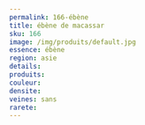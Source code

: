 ```yaml
---
permalink: 166-ébène
title: ébène de macassar
sku: 166
image: /img/produits/default.jpg
essence: ébène
region: asie
details: 
produits:
couleur: 
densite: 
veines: sans
rarete: 
---
```

